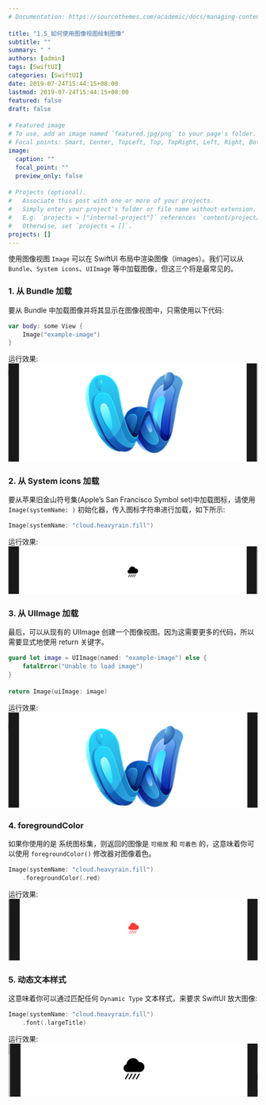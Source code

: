 ```yaml
---
# Documentation: https://sourcethemes.com/academic/docs/managing-content/

title: "1.5_如何使用图像视图绘制图像"
subtitle: ""
summary: " "
authors: [admin]
tags: [SwiftUI]
categories: [SwiftUI]
date: 2019-07-24T15:44:15+08:00
lastmod: 2019-07-24T15:44:15+08:00
featured: false
draft: false

# Featured image
# To use, add an image named `featured.jpg/png` to your page's folder.
# Focal points: Smart, Center, TopLeft, Top, TopRight, Left, Right, BottomLeft, Bottom, BottomRight.
image:
  caption: ""
  focal_point: ""
  preview_only: false

# Projects (optional).
#   Associate this post with one or more of your projects.
#   Simply enter your project's folder or file name without extension.
#   E.g. `projects = ["internal-project"]` references `content/project/deep-learning/index.md`.
#   Otherwise, set `projects = []`.
projects: []
---
```


使用图像视图 `Image` 可以在 SwiftUI 布局中渲染图像（images）。我们可以从 `Bundle`、`System icons`、`UIImage` 等中加载图像，但这三个将是最常见的。

### 1. 从 Bundle 加载
要从 Bundle 中加载图像并将其显示在图像视图中，只需使用以下代码:
```swift
var body: some View {
    Image("example-image")
}
```
运行效果:
![load_image_from_bundle](img/load_image_from_bundle.png "load image from buldle")

### 2. 从 System icons 加载
要从苹果旧金山符号集(Apple’s San Francisco Symbol set)中加载图标，请使用 `Image(systemName: )` 初始化器，传入图标字符串进行加载，如下所示:
```swift
Image(systemName: "cloud.heavyrain.fill")
```
运行效果:
![load_image_from_systemicon](img/load_image_from_systemicon.png "load image from system icons")

### 3. 从 UIImage 加载
最后，可以从现有的 UIImage 创建一个图像视图。因为这需要更多的代码，所以需要显式地使用 return 关键字。
```swift
guard let image = UIImage(named: "example-image") else {
    fatalError("Unable to load image")
}

return Image(uiImage: image)
```
运行效果:
![load_image_from_uiimage](img/load_image_from_uiimage.png "load image from uiimage")

### 4. foregroundColor
如果你使用的是 系统图标集，则返回的图像是 `可缩放` 和 `可着色` 的，这意味着你可以使用 `foregroundColor()` 修改器对图像着色。
```swift
Image(systemName: "cloud.heavyrain.fill")
    .foregroundColor(.red)
```
运行效果:
![foreground_color_image](img/foreground_color_image.png "set foreground color for system icon")
### 5. 动态文本样式
这意味着你可以通过匹配任何 `Dynamic Type` 文本样式，来要求 SwiftUI 放大图像:
```swift
Image(systemName: "cloud.heavyrain.fill")
    .font(.largeTitle)
```
运行效果:
![font_largetitle_image](img/font_largetitle_image.png "set font as largeTitle for system icons")